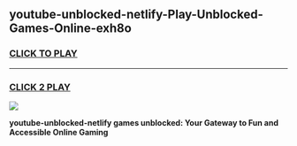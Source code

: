 
## youtube-unblocked-netlify-Play-Unblocked-Games-Online-exh8o
<h3>
<a href="https://premium76.site?title=youtube-unblocked-netlify&ref=25A">CLICK TO PLAY</a></h3>
<hr>

<h3>
<a href="https://premium76.site?title=youtube-unblocked-netlify&ref=25A">CLICK 2 PLAY</a>
  
</h3>

<a href="https://premium76.site?title=youtube-unblocked-netlify&ref=25A"><img src="https://clearcache.store/games.png"></a>


**youtube-unblocked-netlify games unblocked: Your Gateway to Fun and Accessible Online Gaming**
